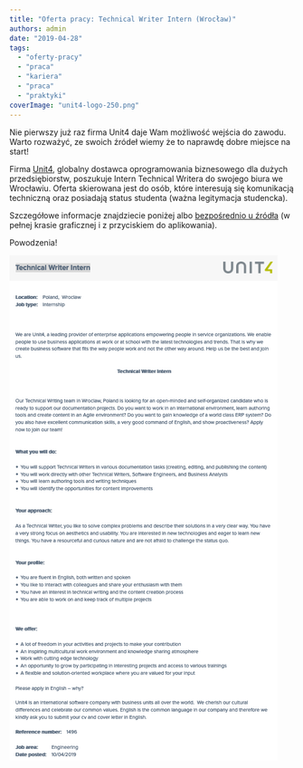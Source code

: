 ```yaml
---
title: "Oferta pracy: Technical Writer Intern (Wrocław)"
authors: admin
date: "2019-04-28"
tags:
  - "oferty-pracy"
  - "praca"
  - "kariera"
  - "praca"
  - "praktyki"
coverImage: "unit4-logo-250.png"
---
```


Nie pierwszy już raz firma Unit4 daje Wam możliwość wejścia do zawodu. Warto
rozważyć, ze swoich źródeł wiemy że to naprawdę dobre miejsce na start!

<!--truncate-->

Firma [Unit4](http://www.unit4.com), globalny dostawca oprogramowania
biznesowego dla dużych przedsiębiorstw, poszukuje Intern Technical Writera do
swojego biura we Wrocławiu. Oferta skierowana jest do osób, które interesują się
komunikacją techniczną oraz posiadają status studenta (ważna legitymacja
studencka).

Szczegółowe informacje znajdziecie poniżej albo
[bezpośrednio u źródła](https://www.careers.unit4.com/engineering--jobs/technical-writer-intern/1837804)
(w pełnej krasie graficznej i z przyciskiem do aplikowania).

Powodzenia!

![](images/Screenshot-2019-04-28-at-19.41.16.png)
